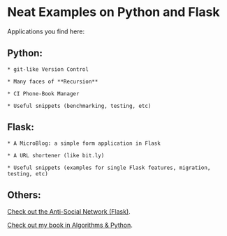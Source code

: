 # Neat Examples on Python and Flask

Applications you find here:


## Python:

    * git-like Version Control

    * Many faces of **Recursion**

    * CI Phone-Book Manager

    * Useful snippets (benchmarking, testing, etc)



## Flask:

    * A MicroBlog: a simple form application in Flask

    * A URL shortener (like bit.ly)

    * Useful snippets (examples for single Flask features, migration, testing, etc)


## Others:

[Check out the Anti-Social Network (Flask)](https://github.com/mariwahl/The-Anti-Social-Network).

[Check out my book in Algorithms & Python](https://github.com/mariwahl/Python-and-Algorithms-and-Data-Structures).



